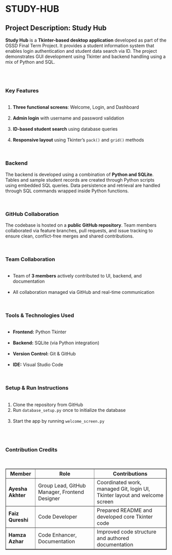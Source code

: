# STUDY-HUB

<h2><b>Project Description: Study Hub</b></h2>

<b>Study Hub</b> is a <b>Tkinter-based desktop application</b> developed as part of the OSSD Final Term Project. It provides a student information system that enables login authentication and student data search via ID. The project demonstrates GUI development using Tkinter and backend handling using a mix of Python and SQL.

<br><br>

<h3><b>Key Features</b></h3>
<ol>
  <li><b>Three functional screens</b>: Welcome, Login, and Dashboard</li>
  <li><b>Admin login</b> with username and password validation</li>
  <li><b>ID-based student search</b> using database queries</li>
  <li><b>Responsive layout</b> using Tkinter’s <code>pack()</code> and <code>grid()</code> methods</li>
</ol>

<br>

<h3><b>Backend</b></h3>
<p>
The backend is developed using a combination of <b>Python and SQLite</b>. Tables and sample student records are created through Python scripts using embedded SQL queries. Data persistence and retrieval are handled through SQL commands wrapped inside Python functions.
</p>

<br>

<h3><b>GitHub Collaboration</b></h3>
<p>
The codebase is hosted on a <b>public GitHub repository</b>. Team members collaborated via feature branches, pull requests, and issue tracking to ensure clean, conflict-free merges and shared contributions.
</p>

<br>

<h3><b>Team Collaboration</b></h3>
<ul>
  <li>Team of <b>3 members</b> actively contributed to UI, backend, and documentation</li>
  <li>All collaboration managed via GitHub and real-time communication</li>
</ul>

<br>

<h3><b>Tools & Technologies Used</b></h3>
<ul>
  <li><b>Frontend:</b> Python Tkinter</li>
  <li><b>Backend:</b> SQLite (via Python integration)</li>
  <li><b>Version Control:</b> Git & GitHub</li>
  <li><b>IDE:</b> Visual Studio Code</li>
</ul>

<br>

<h3><b>Setup & Run Instructions</b></h3>
<ol>
  <li>Clone the repository from GitHub</li>
  <li>Run <code>database_setup.py</code> once to initialize the database</li>
  <li>Start the app by running <code>welcome_screen.py</code></li>
</ol>

<br>



<br>

<h3><b>Contribution Credits</b></h3>
<table border="1" cellspacing="0" cellpadding="5">
  <tr>
    <th><b>Member</b></th>
    <th><b>Role</b></th>
    <th><b>Contributions</b></th>
  </tr>
  <tr>
    <td><b>Ayesha Akhter</b></td>
    <td>Group Lead, GitHub Manager, Frontend Designer</td>
    <td>Coordinated work, managed Git, login UI, Tkinter layout and welcome screen</td>
  </tr>
  <tr>
    <td><b>Faiz Qureshi</b></td>
    <td>Code Developer</td>
    <td>Prepared README and developed core Tkinter code</td>
  </tr>
  <tr>
    <td><b>Hamza Azhar</b></td>
    <td>Code Enhancer, Documentation</td>
    <td>Improved code structure and authored documentation</td>
  </tr>
</table>




